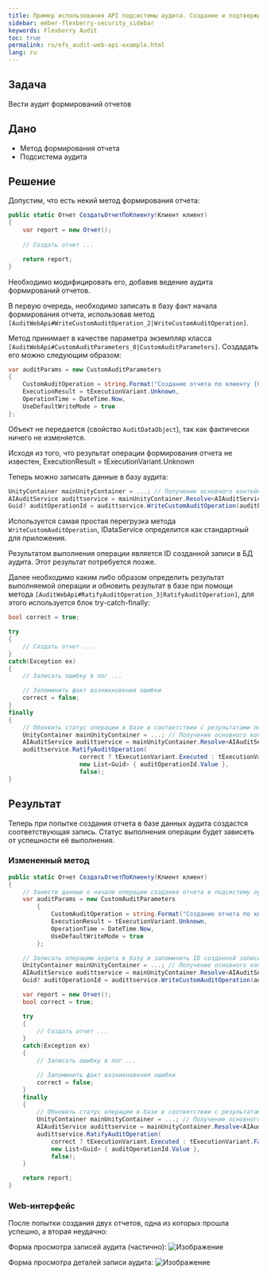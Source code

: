 ```yaml
---
title: Пример использования API подсистемы аудита. Создание и подтверждение собственных записей аудита
sidebar: ember-flexberry-security_sidebar
keywords: Flexberry Audit
toc: true
permalink: ru/efs_audit-web-api-example.html
lang: ru
---
```


## Задача

Вести аудит формирований отчетов

## Дано

* Метод формирования отчета
* Подсистема аудита

## Решение

Допустим, что есть некий метод формирования отчета:

```csharp
public static Отчет СоздатьОтчетПоКлиенту(Клиент клиент)
{
    var report = new Отчет();
    
    // Создать отчет ...

    return report;
}
```

Необходимо модифицировать его, добавив ведение аудита формирований отчетов.

В первую очередь, необходимо записать в базу факт начала формирования отчета, использовав метод `[AuditWebApi#WriteCustomAuditOperation_2|WriteCustomAuditOperation]`.

Метод принимает в качестве параметра экземпляр класса `[AuditWebApi#CustomAuditParameters_0|CustomAuditParameters]`. Создадать его можно следующим образом:

```csharp
var auditParams = new CustomAuditParameters
{
    CustomAuditOperation = string.Format("Создание отчета по клиенту {0} (ID: {1})", клиент.ФИО, клиент.__PrimaryKey),
    ExecutionResult = tExecutionVariant.Unknown,
    OperationTime = DateTime.Now,
    UseDefaultWriteMode = true
};
```

Объект не передается (свойство `AuditDataObject`), так как фактически ничего не изменяется.

Исходя из того, что результат операции формирования отчета не известен, ExecutionResult = tExecutionVariant.Unknown

Теперь можно записать данные в базу аудита:

```csharp
UnityContainer mainUnityContainer = ...; // Получение основного контейнера для работы с Unity.
AIAuditService audittservice = mainUnityContainer.Resolve<AIAuditService>();
Guid? auditOperationId = audittservice.WriteCustomAuditOperation(auditParams, true); 
```

Используется самая простая перегрузка метода `WriteCustomAuditOperation`, IDataService определится как стандартный для приложения.

Результатом выполнения операции является ID созданной записи в БД аудита. Этот результат потребуется позже.

Далее необходимо каким либо образом определить результат выполняемой операции и обновить результат в базе при помощи метода `[AuditWebApi#RatifyAuditOperation_3|RatifyAuditOperation]`, для этого используется блок try-catch-finally:

```csharp
bool correct = true;

try
{
    // Создать отчет ...
}
catch(Exception ex)
{
    // Записать ошибку в лог ...

    // Запоминить факт возникновения ошибки
    correct = false;
}
finally
{
    // Обновить статус операции в базе в соответствии с результатами построения отчета
    UnityContainer mainUnityContainer = ...; // Получение основного контейнера для работы с Unity.
    AIAuditService audittservice = mainUnityContainer.Resolve<AIAuditService>();
    audittservice.RatifyAuditOperation(
                    correct ? tExecutionVariant.Executed : tExecutionVariant.Failed,
                    new List<Guid> { auditOperationId.Value },
                    false);
}
```

## Результат

Теперь при попытке создания отчета в базе данных аудита создастся соответствующая запись. Статус выполнения операции будет зависеть от успешности её выполнения.

### Измененный метод

```csharp
public static Отчет СоздатьОтчетПоКлиенту(Клиент клиент)
{
    // Занести данные о начале операции создания отчета в подсистему аудита
    var auditParams = new CustomAuditParameters
        {
            CustomAuditOperation = string.Format("Создание отчета по клиенту {0} (ID: {1})", клиент.ФИО, клиент.__PrimaryKey),
            ExecutionResult = tExecutionVariant.Unknown,
            OperationTime = DateTime.Now,
            UseDefaultWriteMode = true
        };

    // Записать операцию аудита в базу и запоминить ID созданной записи
    UnityContainer mainUnityContainer = ...; // Получение основного контейнера для работы с Unity.
    AIAuditService audittservice = mainUnityContainer.Resolve<AIAuditService>();
    Guid? auditOperationId = audittservice.WriteCustomAuditOperation(auditParams, true);

    var report = new Отчет();
    bool correct = true;

    try
    {
        // Создать отчет ...
    }
    catch(Exception ex)
    {
        // Записать ошибку в лог ...

        // Запоминить факт возникновения ошибки
        correct = false;
    }
    finally
    {
        // Обновить статус операции в базе в соответствии с результатами построения отчета
        UnityContainer mainUnityContainer = ...; // Получение основного контейнера для работы с Unity.
        AIAuditService audittservice = mainUnityContainer.Resolve<AIAuditService>();
        audittservice.RatifyAuditOperation(
            correct ? tExecutionVariant.Executed : tExecutionVariant.Failed,
            new List<Guid> { auditOperationId.Value },
            false);
    }

    return report;
}
```

### Web-интерфейс

После попытки создания двух отчетов, одна из которых прошла успешно, а вторая неудачно:

Форма просмотра записей аудита (частично):
![Изображение](/images/img/page/AuditWebApiExample/AuditWebApiWolv.PNG)

Форма просмотра деталей записи аудита:
![Изображение](/images/img/page/AuditWebApiExample/AuditWebApiE.PNG)
